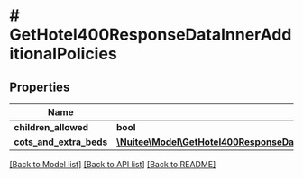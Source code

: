 # # GetHotel400ResponseDataInnerAdditionalPolicies

## Properties

Name | Type | Description | Notes
------------ | ------------- | ------------- | -------------
**children_allowed** | **bool** |  | [optional]
**cots_and_extra_beds** | [**\Nuitee\Model\GetHotel400ResponseDataInnerAdditionalPoliciesCotsAndExtraBedsInner[]**](GetHotel400ResponseDataInnerAdditionalPoliciesCotsAndExtraBedsInner.md) |  | [optional]

[[Back to Model list]](../../README.md#models) [[Back to API list]](../../README.md#endpoints) [[Back to README]](../../README.md)
